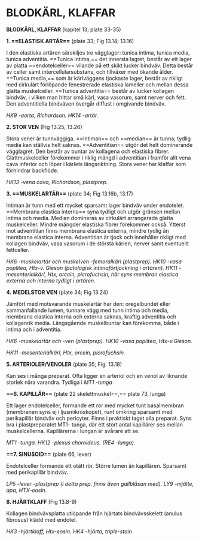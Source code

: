 # BLODKÄRL, KLAFFAR

<span id="_Toc112582149" class="anchor"></span>**BLODKÄRL, KLAFFAR** (kapitel 13; plate 33-35)

**1. ==ELASTISK ARTÄR==** (plate 33; Fig 13.14; 13.16)

I den elastiska artären särskiljes tre vägglager: tunica intima, tunica media, tunica adventitia. ==Tunica intima,== det innersta lagret, består av ett lager av platta ==endotelceller== vilande på ett skikt lucker bindväv. Detta består av celler samt intercellularsubstans, och tillväxer med ökande ålder. ==Tunica media,== som är kärlväggens tjockaste lager, består av rikligt med cirkulärt förlöpande fenestrerade elastiska lameller och mellan dessa glatta muskelceller. ==Tunica adventitia== består av lucker kollagen bindväv, i vilken man hittar små kärl, vasa vasorum, samt nerver och fett. Den adventitiella bindväven övergår diffust i omgivande bindväv.

*HK9 -aorta, Richardson. HK14 -artär.*

**2. STOR VEN** (Fig 13.25, 13.26)

Stora vener är tunnväggiga. ==Intiman== och ==median== är tunna; tydlig media kan ställvis helt saknas. ==Adventitian== utgör det helt dominerande vägglagret. Den består av buntar av kollagena och elastiska fibrer. Glattmuskelceller förekommer i riklig mängd i adventitian i framför allt vena cava inferior och löper i kärlets längsriktning. Stora vener har klaffar som förhindrar backflöde.

*HK13 -vena cava, Richardson, plastprep.*

**3. ==MUSKELARTÄR==** (plate 34; Fig 13.16b, 13.17)

Intiman är tunn med ett mycket sparsamt lager bindväv under endotelet. ==Membrana elastica interna== syna tydligt och utgör gränsen mellan intima och media. Median domineras av cirkulärt arrangerade glatta muskelceller. Mindre mängder elastiska fibrer förekommer också. Ytterst mot adventitian finns membrana elastica externa, mindre tydlig än membrana elastica interna. Adventitian är tjock och innehåller rikligt med kollagen bindväv, vasa vasorum i de största kärlen, nerver samt eventuellt fettceller.

*HK6 -muskelartär och muskelven -femoralkärl (plastprep). HK10 -vasa poplitea, Htx-v. Gieson (patologisk intimaförtjockning i artären). HK11 -mesenterialkärl, Htx, orcein, picrofuchsin, här syns membran elastica externa och interna tydligt i artären.*

**4.** **MEDELSTOR VEN** (plate 34; Fig 13.24)

Jämfört med motsvarande muskelartär har den: oregelbundet eller sammanfallande lumen, tunnare vägg med tunn intima och media, membrana elastica interna och externa saknas, kraftig adventitia och kollagenrik media. Längsgående muskelbuntar kan förekomma, både i intima och i adventitia.

*HK6 -muskelartär och -ven (plastprep). HK10 -vasa poplitea, Htx-v.Gieson.*

*HK11 -mesenterialkärl, Htx, orcein, picrofuchsin.*

**5. ARTERIOLER/VENOLER** (plate 35; Fig. 13.18)

Kan ses i många preparat. Ofta ligger en arteriol och en venol av liknande storlek nära varandra. Tydliga i *MT1 -tunga*

**==6. KAPILLÄR==** (plate 22 skelettmuskel==,== plate 73, lunga)

Ett lager endotelceller, formande ett rör med mycket tunt basalmembran (membranen syns ej i ljusmikroskopet), runt omkring sparsamt med perikapillär bindväv och pericyter. Finns i praktiskt taget alla preparat. Syns bra i plastpreparatet MT1- tunga, där ett stort antal kapillärer ses mellan muskelcellerna. Kapillärerna i lungan är svårare att se.

*MT1 -tunga. HK12 -plexus choroideus. (RE4 -lunga).*

**==7. SINUSOID==** (plate 66, lever)

Endotelceller formande ett otätt rör. Större lumen än kapillären. Sparsamt med perikapillär bindväv.

*LP5 -lever -plastprep (i detta prep. finns även gallblåsan med). LY9 -mjälte, apa, HTX-eosin.*

**8. HJÄRTKLAFF** (Fig 13.8-9)

Kollagen bindvävsplatta utlöpande från hjärtats bindvävsskelett (anulus fibrosus) klädd med endotel.

*HK3 -hjärtklaff, Htx-eosin. HK4 -hjärta, triple-stain*